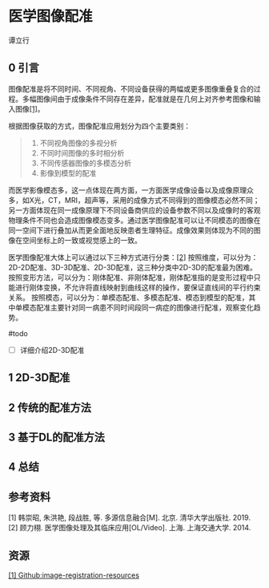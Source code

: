 # 医学图像配准
谭立行

## 0 引言

图像配准是将不同时间、不同视角、不同设备获得的两幅或更多图像重叠复合的过程。多幅图像间由于成像条件不同存在差异，配准就是在几何上对齐参考图像和输入图像<a href="#art1">[1]</a>。

根据图像获取的方式，图像配准应用划分为四个主要类别：
> 1. 不同视角图像的多视分析
> 2. 不同时间图像的多时相分析
> 3. 不同传感器图像的多模态分析
> 4. 影像到模型的配准

而医学影像模态多，这一点体现在两方面，一方面医学成像设备以及成像原理众多，如X光，CT，MRI，超声等，采用的成像方式不同得到的图像模态必然不同；另一方面体现在同一成像原理下不同设备商供应的设备参数不同以及成像时的客观物理条件不同也会造成图像模态变多。通过医学图像配准可以让不同模态的图像在同一空间下进行叠加从而更全面地反映患者生理特征。成像效果则体现为不同的图像在空间坐标上的一致或视觉感上的一致。

医学图像配准大体上可以通过以下三种方式进行分类：<a href="#art2">[2]</a>
	按照维度，可以分为：2D-2D配准、3D-3D配准、2D-3D配准，这三种分类中2D-3D的配准最为困难。
	按照变形方法，可以分为：刚体配准、非刚体配准，刚体配准指的是变形过程中只能进行刚体变换，不允许将直线映射到曲线这样的操作，要保证直线间的平行约束关系。
	按照模态，可以分为：单模态配准、多模态配准、模态到模型的配准，其中单模态配准主要针对同一病患不同时间段同一病症的图像进行配准，观察变化趋势。

#todo 
- [ ] 详细介绍2D-3D配准

## 1 2D-3D配准



## 2 传统的配准方法



## 3 基于DL的配准方法



## 4 总结



## 参考资料

<a id="art1">[1] 韩崇昭, 朱洪艳, 段战胜, 等. 多源信息融合[M]. 北京. 清华大学出版社. 2019.</a>
<a id="art2">[2] 顾力栩. 医学图像处理及其临床应用[OL/Video]. 上海. 上海交通大学. 2014.</a>

## 资源

<a href="https://github.com/Awesome-Image-Registration-Organization/awesome-image-registration">[1] Github:image-registration-resources</a>
